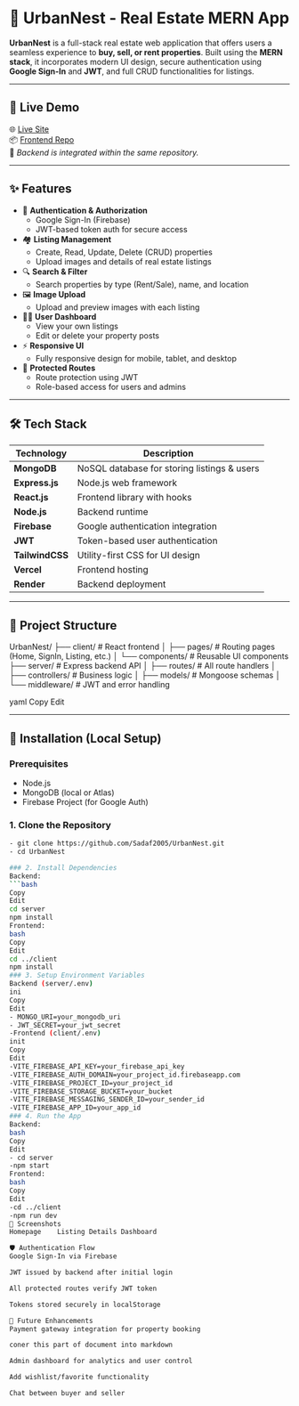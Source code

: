 # 🏡 UrbanNest - Real Estate MERN App

**UrbanNest** is a full-stack real estate web application that offers users a seamless experience to **buy, sell, or rent properties**. Built using the **MERN stack**, it incorporates modern UI design, secure authentication using **Google Sign-In** and **JWT**, and full CRUD functionalities for listings.

---

## 🚀 Live Demo

🌐 [Live Site](https://urban-nest-client.vercel.app/)  
📦 [Frontend Repo](https://github.com/Sadaf2005/UrbanNest)  
🔗 *Backend is integrated within the same repository.*

---

## ✨ Features

- 🔐 **Authentication & Authorization**
  - Google Sign-In (Firebase)
  - JWT-based token auth for secure access
- 🏘️ **Listing Management**
  - Create, Read, Update, Delete (CRUD) properties
  - Upload images and details of real estate listings
- 🔍 **Search & Filter**
  - Search properties by type (Rent/Sale), name, and location
- 🖼️ **Image Upload**
  - Upload and preview images with each listing
- 🧑‍💼 **User Dashboard**
  - View your own listings
  - Edit or delete your property posts
- ⚡ **Responsive UI**
  - Fully responsive design for mobile, tablet, and desktop
- 📄 **Protected Routes**
  - Route protection using JWT
  - Role-based access for users and admins

---

## 🛠️ Tech Stack

| Technology     | Description                        |
|----------------|------------------------------------|
| **MongoDB**    | NoSQL database for storing listings & users |
| **Express.js** | Node.js web framework              |
| **React.js**   | Frontend library with hooks        |
| **Node.js**    | Backend runtime                    |
| **Firebase**   | Google authentication integration  |
| **JWT**        | Token-based user authentication    |
| **TailwindCSS**| Utility-first CSS for UI design    |
| **Vercel**     | Frontend hosting                   |
| **Render**     | Backend deployment                 |

---

## 📁 Project Structure

UrbanNest/
├── client/ # React frontend
│ ├── pages/ # Routing pages (Home, SignIn, Listing, etc.)
│ └── components/ # Reusable UI components
├── server/ # Express backend API
│ ├── routes/ # All route handlers
│ ├── controllers/ # Business logic
│ ├── models/ # Mongoose schemas
│ └── middleware/ # JWT and error handling

yaml
Copy
Edit

---

## 🔧 Installation (Local Setup)

### Prerequisites
- Node.js
- MongoDB (local or Atlas)
- Firebase Project (for Google Auth)

### 1. Clone the Repository
```bash
- git clone https://github.com/Sadaf2005/UrbanNest.git
- cd UrbanNest

### 2. Install Dependencies
Backend:
```bash
Copy
Edit
cd server
npm install
Frontend:
bash
Copy
Edit
cd ../client
npm install
### 3. Setup Environment Variables
Backend (server/.env)
ini
Copy
Edit
- MONGO_URI=your_mongodb_uri
- JWT_SECRET=your_jwt_secret
-Frontend (client/.env)
init
Copy
Edit
-VITE_FIREBASE_API_KEY=your_firebase_api_key
-VITE_FIREBASE_AUTH_DOMAIN=your_project_id.firebaseapp.com
-VITE_FIREBASE_PROJECT_ID=your_project_id
-VITE_FIREBASE_STORAGE_BUCKET=your_bucket
-VITE_FIREBASE_MESSAGING_SENDER_ID=your_sender_id
-VITE_FIREBASE_APP_ID=your_app_id
### 4. Run the App
Backend:
bash
Copy
Edit
- cd server
-npm start
Frontend:
bash
Copy
Edit
-cd ../client
-npm run dev
📸 Screenshots
Homepage	Listing Details	Dashboard

🛡️ Authentication Flow
Google Sign-In via Firebase

JWT issued by backend after initial login

All protected routes verify JWT token

Tokens stored securely in localStorage

📌 Future Enhancements
Payment gateway integration for property booking

coner this part of document into markdown 

Admin dashboard for analytics and user control

Add wishlist/favorite functionality

Chat between buyer and seller
